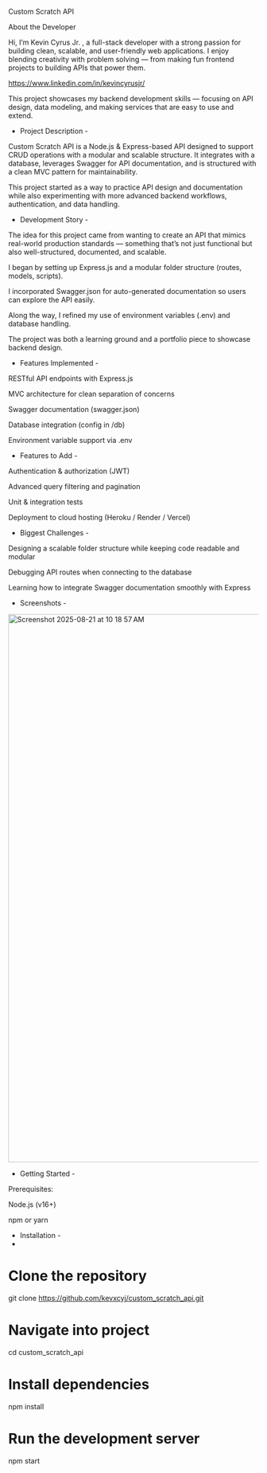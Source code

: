 Custom Scratch API

About the Developer

Hi, I’m Kevin Cyrus Jr. , a full-stack developer with a strong passion for building clean, scalable, and user-friendly web applications. I enjoy blending creativity with problem solving — from making fun frontend projects to building APIs that power them.

https://www.linkedin.com/in/kevincyrusjr/

This project showcases my backend development skills — focusing on API design, data modeling, and making services that are easy to use and extend.

- Project Description -

Custom Scratch API is a Node.js & Express-based API designed to support CRUD operations with a modular and scalable structure. It integrates with a database, leverages Swagger for API documentation, and is structured with a clean MVC pattern for maintainability.

This project started as a way to practice API design and documentation while also experimenting with more advanced backend workflows, authentication, and data handling.

- Development Story -

The idea for this project came from wanting to create an API that mimics real-world production standards — something that’s not just functional but also well-structured, documented, and scalable.

I began by setting up Express.js and a modular folder structure (routes, models, scripts).

I incorporated Swagger.json for auto-generated documentation so users can explore the API easily.

Along the way, I refined my use of environment variables (.env) and database handling.

The project was both a learning ground and a portfolio piece to showcase backend design.

- Features Implemented -

RESTful API endpoints with Express.js

MVC architecture for clean separation of concerns

Swagger documentation (swagger.json)

Database integration (config in /db)

Environment variable support via .env

- Features to Add -

Authentication & authorization (JWT)

Advanced query filtering and pagination

Unit & integration tests

Deployment to cloud hosting (Heroku / Render / Vercel)

- Biggest Challenges -

Designing a scalable folder structure while keeping code readable and modular

Debugging API routes when connecting to the database

Learning how to integrate Swagger documentation smoothly with Express

- Screenshots -

<img width="1920" height="1101" alt="Screenshot 2025-08-21 at 10 18 57 AM" src="https://github.com/user-attachments/assets/03aabf0b-af6e-4b44-960f-b5fab3d78b9d" />

- Getting Started -

Prerequisites:

Node.js (v16+)

npm or yarn

- Installation -
- 
# Clone the repository
git clone https://github.com/kevxcyj/custom_scratch_api.git

# Navigate into project
cd custom_scratch_api

# Install dependencies
npm install

# Run the development server
npm start
